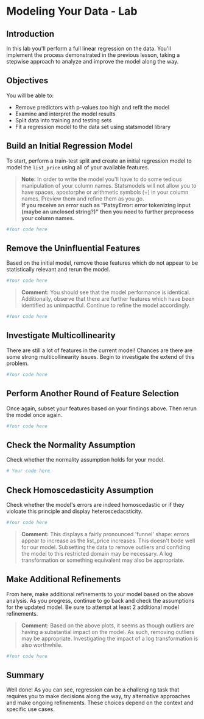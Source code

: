 
# Modeling Your Data - Lab

## Introduction 

In this lab you'll perform a full linear regression on the data. You'll implement the process demonstrated in the previous lesson, taking a stepwise approach to analyze and improve the model along the way.

## Objectives
You will be able to:

* Remove predictors with p-values too high and refit the model
* Examine and interpret the model results
* Split data into training and testing sets
* Fit a regression model to the data set using statsmodel library


## Build an Initial Regression Model

To start, perform a train-test split and create an initial regression model to model the `list_price` using all of your available features.

> **Note:** In order to write the model you'll have to do some tedious manipulation of your column names. Statsmodels will not allow you to have spaces, apostorphe or arithmetic symbols (+) in your column names. Preview them and refine them as you go.  
**If you receive an error such as "PatsyError: error tokenizing input (maybe an unclosed string?)" then you need to further preprocess your column names.**


```python
#Your code here
```

## Remove the Uninfluential Features

Based on the initial model, remove those features which do not appear to be statistically relevant and rerun the model.


```python
#Your code here
```

> **Comment:** You should see that the model performance is identical. Additionally, observe that there are further features which have been identified as unimpactful. Continue to refine the model accordingly.


```python
#Your code here
```

## Investigate Multicollinearity

There are still a lot of features in the current model! Chances are there are some strong multicollinearity issues. Begin to investigate the extend of this problem.


```python
#Your code here
```

## Perform Another Round of Feature Selection

Once again, subset your features based on your findings above. Then rerun the model once again.


```python
#Your code here
```

## Check the Normality Assumption

Check whether the normality assumption holds for your model.


```python
# Your code here
```

## Check Homoscedasticity Assumption

Check whether the model's errors are indeed homoscedastic or if they violoate this principle and display heteroscedacsticity.


```python
#Your code here
```

> **Comment:** This displays a fairly pronounced 'funnel' shape: errors appear to increase as the list_price increases. This doesn't bode well for our model. Subsetting the data to remove outliers and confiding the model to this restricted domain may be necessary. A log transformation or something equivalent may also be appropriate.

## Make Additional Refinements

From here, make additional refinements to your model based on the above analysis. As you progress, continue to go back and check the assumptions for the updated model. Be sure to attempt at least 2 additional model refinements.

> **Comment:** Based on the above plots, it seems as though outliers are having a substantial impact on the model. As such, removing outliers may be appropriate. Investigating the impact of a log transformation is also worthwhile.


```python
#Your code here
```

## Summary

Well done! As you can see, regression can be a challenging task that requires you to make decisions along the way, try alternative approaches and make ongoing refinements. These choices depend on the context and specific use cases. 
